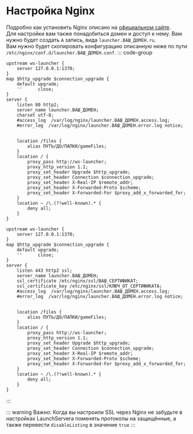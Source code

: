# Настройка Nginx

Подробно как установить Nginx описано на [официальном сайте](https://nginx.org/ru/linux_packages.html).  
Для настройки вам также понадобиться домен и доступ к нему. Вам нужно будет создать `A` запись, вида `launcher.ВАШ_ДОМЕН.ru`.  
Вам нужно будет скопировать конфигурацию описанную ниже по пути `/etc/nginx/conf.d/launcher.ВАШ_ДОМЕН.conf`.
::: code-group

```nginx [http]
upstream ws-launcher {
    server 127.0.0.1:1370;
}
map $http_upgrade $connection_upgrade {
    default upgrade;
    ''      close;
}
server {
    listen 80 http2;
    server_name launcher.ВАШ_ДОМЕН;
    charset utf-8;
    #access_log  /var/log/nginx/launcher.ВАШ_ДОМЕН.access.log;
    #error_log  /var/log/nginx/launcher.ВАШ_ДОМЕН.error.log notice;
    
    
    location /files {
        alias ПУТЬ/ДО/ПАПКИ/gameFiles;
    }
    location / {
        proxy_pass http://ws-launcher;
        proxy_http_version 1.1;
        proxy_set_header Upgrade $http_upgrade;
        proxy_set_header Connection $connection_upgrade;
        proxy_set_header X-Real-IP $remote_addr;
        proxy_set_header X-Forwarded-Proto $scheme;
        proxy_set_header X-Forwarded-For $proxy_add_x_forwarded_for;
    }
    location ~ /\.(?!well-known).* {
        deny all;
    }
}
```

```nginx [https]
upstream ws-launcher {
    server 127.0.0.1:1370;
}
map $http_upgrade $connection_upgrade {
    default upgrade;
    ''      close;
}
server {
    listen 443 http2 ssl;
    server_name launcher.ВАШ_ДОМЕН;
    ssl_certificate /etc/nginx/ssl/ВАШ_СЕРТИФИКАТ;
    ssl_certificate_key /etc/nginx/ssl/КЛЮЧ_ОТ_СЕРТИФИКАТА;
    #access_log  /var/log/nginx/launcher.ВАШ_ДОМЕН.access.log;
    #error_log  /var/log/nginx/launcher.ВАШ_ДОМЕН.error.log notice;
    
    
    location /files {
        alias ПУТЬ/ДО/ПАПКИ/gameFiles;
    }
    location / {
        proxy_pass http://ws-launcher;
        proxy_http_version 1.1;
        proxy_set_header Upgrade $http_upgrade;
        proxy_set_header Connection $connection_upgrade;
        proxy_set_header X-Real-IP $remote_addr;
        proxy_set_header X-Forwarded-Proto $scheme;
        proxy_set_header X-Forwarded-For $proxy_add_x_forwarded_for;
    }
    location ~ /\.(?!well-known).* {
        deny all;
    }
}
```
:::

::: warning Важно:
Когда вы настроили SSL через Nginx не забудьте в настройках LaunchServera поменять протоколы на защищённые, а также перевести `disableListing` в значение `true`
:::